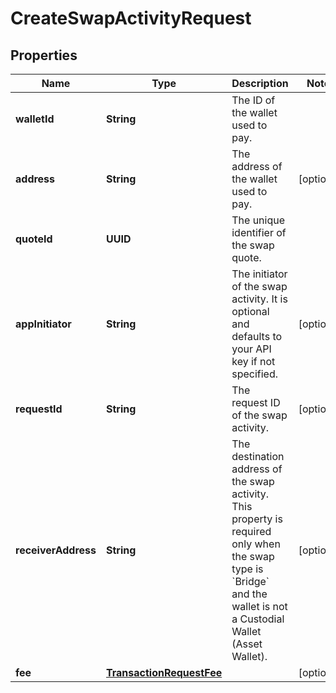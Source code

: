

# CreateSwapActivityRequest


## Properties

| Name | Type | Description | Notes |
|------------ | ------------- | ------------- | -------------|
|**walletId** | **String** | The ID of the wallet used to pay. |  |
|**address** | **String** | The address of the wallet used to pay. |  [optional] |
|**quoteId** | **UUID** | The unique identifier of the swap quote. |  |
|**appInitiator** | **String** | The initiator of the swap activity. It is optional and defaults to your API key if not specified. |  [optional] |
|**requestId** | **String** | The request ID of the swap activity. |  [optional] |
|**receiverAddress** | **String** | The destination address of the swap activity. This property is required only when the swap type is &#x60;Bridge&#x60; and the wallet is not a Custodial Wallet (Asset Wallet). |  [optional] |
|**fee** | [**TransactionRequestFee**](TransactionRequestFee.md) |  |  [optional] |



